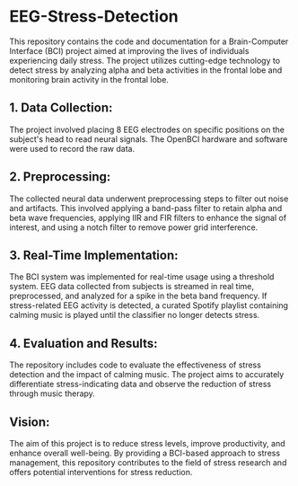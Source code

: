 # EEG-Stress-Detection

This repository contains the code and documentation for a Brain-Computer Interface (BCI) project aimed at improving the lives of individuals experiencing daily stress. The project utilizes cutting-edge technology to detect stress by analyzing alpha and beta activities in the frontal lobe and monitoring brain activity in the frontal lobe.

## 1. Data Collection: 
The project involved placing 8 EEG electrodes on specific positions on the subject's head to read neural signals. The OpenBCI hardware and software were used to record the raw data.

## 2. Preprocessing: 
The collected neural data underwent preprocessing steps to filter out noise and artifacts. This involved applying a band-pass filter to retain alpha and beta wave frequencies, applying IIR and FIR filters to enhance the signal of interest, and using a notch filter to remove power grid interference.

## 3. Real-Time Implementation: 
The BCI system was implemented for real-time usage using a threshold system. EEG data collected from subjects is streamed in real time, preprocessed, and analyzed for a spike in the beta band frequency. If stress-related EEG activity is detected, a curated Spotify playlist containing calming music is played until the classifier no longer detects stress.

## 4. Evaluation and Results: 
The repository includes code to evaluate the effectiveness of stress detection and the impact of calming music. The project aims to accurately differentiate stress-indicating data and observe the reduction of stress through music therapy.

## Vision:
The aim of this project is to reduce stress levels, improve productivity, and enhance overall well-being. By providing a BCI-based approach to stress management, this repository contributes to the field of stress research and offers potential interventions for stress reduction.
